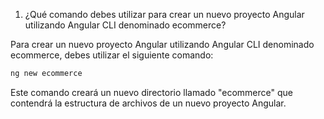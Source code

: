 1. ¿Qué comando debes utilizar para crear un nuevo proyecto Angular
   utilizando Angular CLI denominado ecommerce?

Para crear un nuevo proyecto Angular utilizando Angular CLI denominado ecommerce, debes utilizar el siguiente comando:

```bash
ng new ecommerce
```

Este comando creará un nuevo directorio llamado "ecommerce" que contendrá la estructura de archivos de un nuevo proyecto Angular.
